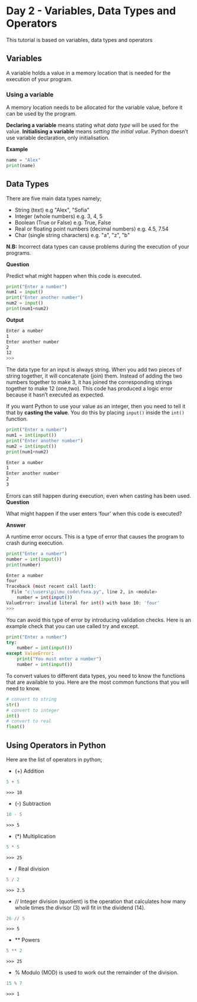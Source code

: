 # Day 2 - Variables, Data Types and Operators
This tutorial is based on variables, data types and operators

## Variables
A variable holds a value in a memory location that is needed for the execution of your program.

### Using a variable
A memory location needs to be allocated for the variable value, before it can be used by the program.

**Declaring a variable** means stating what _data type_ will be used for the value. 
**Initialising a variable** means _setting the initial value_. Python doesn’t use variable declaration, only initialisation.

**Example**
```python
name = "Alex"
print(name)
```

## Data Types
There are five main data types namely;
- String (text) e.g "Alex", "Sofia"
- Integer (whole numbers) e.g. 3, 4, 5
- Boolean (True or False) e.g. True, False
- Real or floating point numbers (decimal numbers) e.g. 4.5, 7.54
- Char (single string characters) e.g. "a", "z", "b"

**N.B:** Incorrect data types can cause problems during the execution of your programs.

**Question**

Predict what might happen when this code is executed.

```python
print("Enter a number")
num1 = input()
print("Enter another number")
num2 = input()
print(num1+num2)
```
**Output**
```bash
Enter a number
1
Enter another number
2
12
>>>
```
The data type for an input is always string. When you add two pieces of string together, it will concatenate (join) them. 
Instead of adding the two numbers together to make 3, it has joined the corresponding strings together to make 12 (one,two). 
This code has produced a logic error because it hasn’t executed as expected.

If you want Python to use your value as an integer, then you need to tell it that by **casting the value**. 
You do this by placing `input()` inside the `int()` function.

```python
print("Enter a number")
num1 = int(input())
print("Enter another number")
num2 = int(input())
print(num1+num2)
```

```bash
Enter a number
1
Enter another number
2
3
```

Errors can still happen during execution, even when casting has been used.
 **Question**
 
What might happen if the user enters ‘four’ when this code is executed?

**Answer**

A runtime error occurs. This is a type of error that causes the program to crash during execution.

```python
print("Enter a number")
number = int(input())
print(number)
```

```bash
Enter a number
four
Traceback (most recent call last):
  File "c:\users\pi\mu_code\fsea.py", line 2, in <module>
    number = int(input())
ValueError: invalid literal for int() with base 10: 'four'
>>>
```

You can avoid this type of error by introducing validation checks. 
Here is an example check that you can use called try and except. 

```python
print("Enter a number")
try:
    number = int(input())
except ValueError:
    print("You must enter a number")
    number = int(input())
```
To convert values to different data types, you need to know the functions that are available to you. 
Here are the most common functions that you will need to know.

```python
# convert to string
str() 
# convert to integer
int()
# convert to real
float()
```

## Using Operators in Python
Here are the list of operators in python;
- (+)	Addition
```python
5 + 5
```
`>>> 10`
  
- (-) 	Subtraction
```python
10 - 5
```
`>>> 5`
  
- (*)	Multiplication
```python
5 * 5
```
`>>> 25`
  
- / 	Real division
```python
5 / 2
```
`>>> 2.5`
  
- //	Integer division (quotient) is the operation that calculates how many whole times the divisor (3) will fit in the dividend (14).
```python
26 // 5
```
`>>> 5`
  
- **	Powers
 ```python
5 ** 2
```
`>>> 25`

- %	Modulo (MOD) is used to work out the remainder of the division.
```python
15 % 7
```
`>>> 1`




